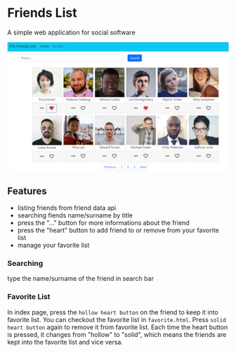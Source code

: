 # Friends List
A simple web application for social software

![image](https://github.com/cayangtuu/My-Friend-Lists/blob/main/%E5%B0%81%E9%9D%A2%E7%85%A7%E7%89%87.PNG)

## Features
- listing friends from friend data api
- searching fiends name/surname by title
- press the "..." button for more informations about the friend
- press the "heart" button to add friend to or remove from your favorite list
- manage your favorite list

### Searching
type the name/surname of the friend in search bar
### Favorite List
In index page, press the `hollow heart button` on the friend to keep it into favorite list.
You can checkout the favorite list in `favorite.html`.
Press `solid heart button` again to remove it from favorite list.
Each time the heart button is pressed, it changes from "hollow" to "solid", which means the friends are kept into the favorite list and vice versa. 
